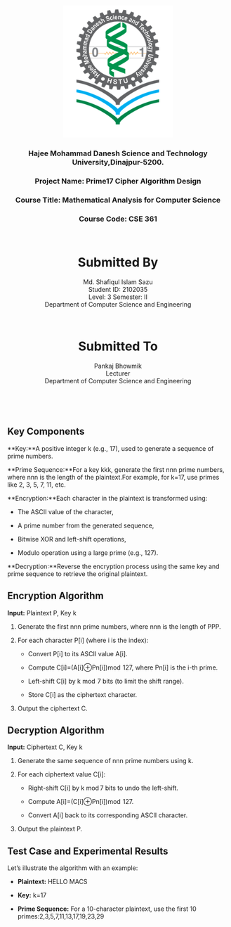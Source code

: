 <p align="center">
  <img src="HSTU_Logo.png" alt="HSTU Logo" width="250" height="300">
</p>

<h3 align="center">
  Hajee Mohammad Danesh Science and Technology University,Dinajpur-5200.
</h3>
<h3 align="center">
Project Name: Prime17 Cipher Algorithm Design
</h3>

<h3 align="center">
  Course Title: Mathematical Analysis for Computer Science
</h3>

<h3 align="center">
  Course Code: CSE 361
</h3>
<br>
<h1 align="center">Submitted By</h1>

 <p align="center">Md. Shafiqul Islam Sazu<br>Student ID: 2102035<br>Level: 3 Semester: II<br>Department of Computer Science and Engineering</p>
 <br>

<h1 align="center">Submitted To</h1>

 <p align="center">Pankaj Bhowmik<br>Lecturer<br>Department of Computer Science and Engineering</p>


<br><br><br>


Key Components
--------------

**Key:**A positive integer k (e.g., 17), used to generate a sequence of prime numbers.

**Prime Sequence:**For a key kkk, generate the first nnn prime numbers, where nnn is the length of the plaintext.For example, for k=17, use primes like 2, 3, 5, 7, 11, etc.

**Encryption:**Each character in the plaintext is transformed using:

*   The ASCII value of the character,
    
*   A prime number from the generated sequence,
    
*   Bitwise XOR and left-shift operations,
    
*   Modulo operation using a large prime (e.g., 127).
    

**Decryption:**Reverse the encryption process using the same key and prime sequence to retrieve the original plaintext.

Encryption Algorithm
--------------------

**Input:** Plaintext P, Key k

1.  Generate the first nnn prime numbers, where nnn is the length of PPP.
    
2.  For each character P\[i\] (where i is the index):
    
    *   Convert P\[i\] to its ASCII value A\[i\].
        
    *   Compute C\[i\]=(A\[i\]⊕Pn\[i\])mod  127, where Pn\[i\] is the i-th prime.
        
    *   Left-shift C\[i\] by k mod  7 bits (to limit the shift range).
        
    *   Store C\[i\] as the ciphertext character.
        
3.  Output the ciphertext C.
    

Decryption Algorithm
--------------------

**Input:** Ciphertext C, Key k

1.  Generate the same sequence of nnn prime numbers using k.
    
2.  For each ciphertext value C\[i\]:
    
    *   Right-shift C\[i\] by k mod 7 bits to undo the left-shift.
        
    *   Compute A\[i\]=(C\[i\]⊕Pn\[i\])mod  127.
        
    *   Convert A\[i\] back to its corresponding ASCII character.
        
3.  Output the plaintext P.
    

Test Case and Experimental Results
----------------------------------

Let’s illustrate the algorithm with an example:

*   **Plaintext:** HELLO MACS
    
*   **Key:** k=17
    
*   **Prime Sequence:** For a 10-character plaintext, use the first 10 primes:2,3,5,7,11,13,17,19,23,29
